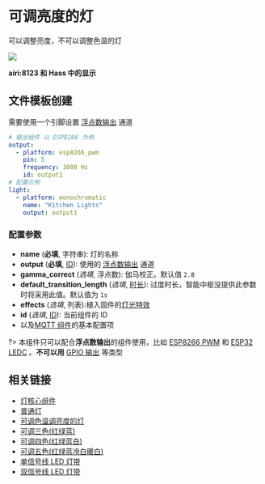 # 可调亮度的灯

可以调整亮度，不可以调整色温的灯


![](http://pic.airijia.com/doc/20190703102940.png)


**airi:8123 和 Hass 中的显示**



## 文件模板创建

需要使用一个引脚设置 [浮点数输出](esphome/components/output#浮点数输出) 通道


```yaml
# 输出组件 以 ESP8266 为例
output:
  - platform: esp8266_pwm
    pin: 5
    frequency: 1000 Hz
    id: output1
# 配置示例
light:
  - platform: monochromatic
    name: "Kitchen Lights"
    output: output1
```

### 配置参数

- **name** (**必填**, 字符串): 灯的名称
- **output** (**必填**,  [ID](esphome/guides/configuration-types#id)): 使用的 [浮点数输出](esphome/components/output#浮点数输出) 通道
- **gamma_correct** (*选填*, 浮点数): 伽马校正。默认值 `2.8`
- **default_transition_length** (*选填*, [时长](esphome/guides/configuration-types#时长)): 过度时长，智能中枢没提供此参数时将采用此值。默认值为 `1s`
- **effects** (*选填*, 列表):植入固件的[灯光特效](esphome/components/light/#灯光特效)
- **id** (*选填*, [ID](esphome/guides/configuration-types#id)): 当前组件的 ID
- 以及[MQTT 组件](esphome/components/mqtt#MQTT-组件基本配置项)的基本配置项


?> 本组件只可以配合**浮点数输出**的组件使用，比如 [ESP8266 PWM](esphome/components/output/esp8266_pwm) 和 [ESP32 LEDC](esphome/components/output/ledc) 。**不可以用** [GPIO 输出](esphome/components/light/gpio) 等类型

## 相关链接

-  [灯核心组件](esphome/components/light/)
-  [普通灯](esphome/components/light/binary)
-  [可调色温调亮度的灯](esphome/components/light/cwww)
-  [可调三色(红绿蓝)](esphome/components/light/rgb)
-  [可调四色(红绿蓝白)](esphome/components/light/rgbw)
-  [可调五色(红绿蓝冷白暖白)](esphome/components/light/rgbww)
-  [单信号线 LED 灯带](esphome/components/light/fastled_clockless)
-  [双信号线 LED 灯带](esphome/components/light/fastled_spi)

